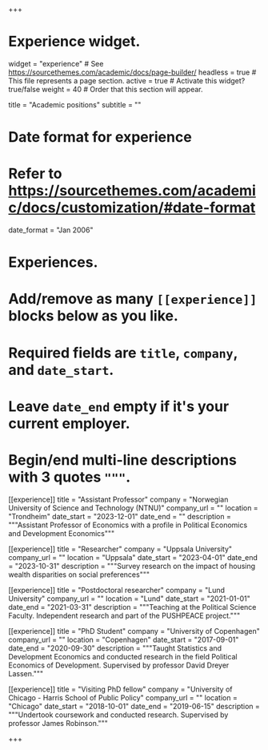 +++
# Experience widget.
widget = "experience"  # See https://sourcethemes.com/academic/docs/page-builder/
headless = true  # This file represents a page section.
active = true  # Activate this widget? true/false
weight = 40  # Order that this section will appear.

title = "Academic positions"
subtitle = ""

# Date format for experience
#   Refer to https://sourcethemes.com/academic/docs/customization/#date-format
date_format = "Jan 2006"

# Experiences.
#   Add/remove as many `[[experience]]` blocks below as you like.
#   Required fields are `title`, `company`, and `date_start`.
#   Leave `date_end` empty if it's your current employer.
#   Begin/end multi-line descriptions with 3 quotes `"""`.

[[experience]]
  title = "Assistant Professor"
  company = "Norwegian University of Science and Technology (NTNU)"
  company_url = ""
  location = "Trondheim"
  date_start = "2023-12-01"
  date_end = ""
  description = """Assistant Professor of Economics with a profile in Political Economics and Development Economics"""

[[experience]]
  title = "Researcher"
  company = "Uppsala University"
  company_url = ""
  location = "Uppsala"
  date_start = "2023-04-01"
  date_end = "2023-10-31"
  description = """Survey research on the impact of housing wealth disparities on social preferences"""

[[experience]]
  title = "Postdoctoral researcher"
  company = "Lund University"
  company_url = ""
  location = "Lund"
  date_start = "2021-01-01"
  date_end = "2021-03-31"
  description = """Teaching at the Political Science Faculty. Independent research and part of the PUSHPEACE project."""

[[experience]]
  title = "PhD Student"
  company = "University of Copenhagen"
  company_url = ""
  location = "Copenhagen"
  date_start = "2017-09-01"
  date_end = "2020-09-30"
  description = """Taught Statistics and Development Economics and conducted research in the field Political Economics of Development. Supervised by professor David Dreyer Lassen."""

[[experience]]
  title = "Visiting PhD fellow"
  company = "University of Chicago - Harris School of Public Policy"
  company_url = ""
  location = "Chicago"
  date_start = "2018-10-01"
  date_end = "2019-06-15"
  description = """Undertook coursework and conducted research. Supervised by professor James Robinson."""

+++
